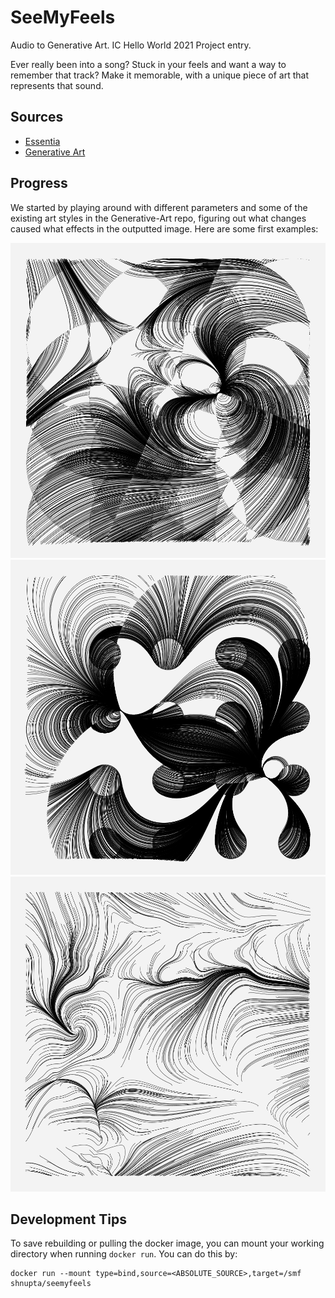 # SeeMyFeels
Audio to Generative Art. IC Hello World 2021 Project entry.

Ever really been into a song? Stuck in your feels and want a way to remember that track? Make it memorable, with a unique piece of art that represents that sound.

## Sources
- [Essentia](https://essentia.upf.edu/)
- [Generative Art](https://github.com/JakobGlock/Generative-Art)

## Progress
We started by playing around with different parameters and some of the existing art styles in the Generative-Art repo, figuring out what changes caused what effects in the outputted image. Here are some first examples:

![Large circles](https://github.com/shnupta/SeeMyFeels/blob/main/doc-images/big-circles.png?raw=true)
![Small circles](https://github.com/shnupta/SeeMyFeels/blob/main/doc-images/small-circles.png?raw=true)
![Wavey](https://github.com/shnupta/SeeMyFeels/blob/main/doc-images/waves.png?raw=true)

## Development Tips
To save rebuilding or pulling the docker image, you can mount your working directory when running `docker run`. You can do this by:

```
docker run --mount type=bind,source=<ABSOLUTE_SOURCE>,target=/smf shnupta/seemyfeels
```
